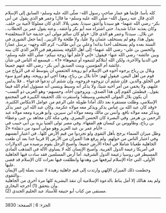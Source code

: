 ------------------------------------------------------------------------

كله بأسا. فإنما هو عمار صاحب رسول الله- صلّى الله عليه وسلم- السابق إلى
الإسلام الذي قال عنه رسول الله- صلّى الله عليه وسلم- ما قال! وعمر هو الذي
يقول عن أبي بكر- رضي الله عنهما- هو سيدنا وأعتق سيدنا. يعني بلالا. الذي
كان مملوكا لأمية بن خلف. وكان يعذبه عذابا شديدا. حتى اشتراه منه أبو بكر
وأعتقه.. وعنه يقول عمر بن الخطاب.. عن بلال.. سيدنا! وعمر هو الذي قال:
«ولو كان سالم مولى أبي حذيفة حيا لاستخلفته» يقول هذا، وهو لم يستخلف
عثمان ولا عليا، ولا طلحة ولا الزبير.. إنما جعل الشورى في الستة بعده ولم
يستخلف أحدا بذاته! وعلي بن أبي طالب- كرم الله وجهه- يرسل عمارا والحسن بن
علي- رضي الله عنهما- إلى أهل الكوفة يستنفرهم في الأمر الذي كان بينه وبين
عائشة- رضي الله عنها- فيقول: «إني لأعلم أنها زوجة نبيكم- صلّى الله عليه
وسلم- في الدنيا والآخرة، ولكن الله ابتلاكم لتتبعوه أو تتبعوها» «1» ..
فيسمع له الناس في شأن عائشة أم المؤمنين، وبنت الصديق أبي بكر- رضي الله
عنهم جميعا.  
وبلال بن رباح يرجوه أخوه في الإسلام أبو رويحة الخثعمي أن يتوسط له في
الزواج من قوم من أهل اليمن. فيقول لهم: «أنا بلال بن رباح، وهذا أخي أبو
رويحة، وهو امرؤ سوء في الخلق والدين. فإن شئتم أن تزوجوه فزوجوه، وإن شئتم
أن تدعوا فدعوا» .. فلا يدلس عليهم، ولا يخفي من أمر أخيه شيئا، ولا يذكر
أنه وسيط وينسى أنه مسؤول أمام الله فيما يقول.. فيطمئن القوم إلى هذا
الصدق.. ويزوجون أخاه، وحسبهم- وهو العربي ذو النسب- أن يكون بلال المولى
الحبشي وسيطه! واستقرت تلك الحقيقة الكبيرة في المجتمع الإسلامي، وظلت
مستقرة بعد ذلك آمادا طويلة على الرغم من عوامل الانتكاس الكثيرة. «وقد كان
عبد الله بن عباس يذكر ويذكر معه مولاه عكرمة. وكان عبد الله ابن عمر يذكر
ويذكر معه مولاه نافع. وأنس بن مالك ومعه مولاه ابن سيرين. وأبو هريرة ومعه
مولاه عبد الرحمن بن هرمز. وفي البصرة كان الحسن البصري. وفي مكة كان مجاهد
بن جبر، وعطاء بن رباح، وطاووس بن كيسان هم الفقهاء. وفي مصر تولى الفتيا
يزيد بن أبي حبيب في أيام عمر بن عبد العزيز وهو مولى أسود من دنقلة» «2»
..  
وظل ميزان السماء يرجح بأهل التقوى ولو تجردوا من قيم الأرض كلها.. في
اعتبار أنفسهم وفي اعتبار الناس من حولهم. ولم يرفع هذا الميزان من الأرض
إلا قريبا جدا بعد أن طغت الجاهلية طغيانا شاملا في أنحاء الأرض جميعا.
وأصبح الرجل يقوم برصيده من الدولارات في أمريكا زعيمة الدول الغربية.
وأصبح الإنسان كله لا يساوي الآلة في المذهب المادي المسيطر في روسيا زعيمة
الدول الشرقية. أما أرض المسلمين فقد سادت فيها الجاهلية الأولى، التي جاء
الإسلام ليرفعها من وهدتها وانطلقت فيها نعرات كان الإسلام قد قضى عليها.  
وحطمت ذلك الميزان الإلهي وارتدت إلى قيم جاهلية زهيدة لا تمت بصلة إلى
الإيمان والتقوى..  
ولم يعد هنالك إلا أمل يناط بالدعوة الإسلامية أن تنقذ البشرية كلها مرة
أخرى من الجاهلية وأن يتحقق (1) أخرجه البخاري.  
(2) مستقى من كتاب أبو حنيفة للأستاذ عبد الحليم الجندي.

------------------------------------------------------------------------

الجزء: 6 ¦ الصفحة: 3830
